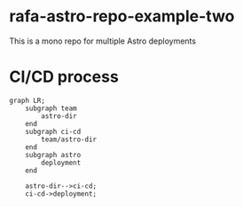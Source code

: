 # rafa-astro-repo-example-two
This is a mono repo for multiple Astro deployments


# CI/CD process

```mermaid
graph LR;
    subgraph team
        astro-dir
    end
    subgraph ci-cd
        team/astro-dir
    end
    subgraph astro
        deployment
    end
    
    astro-dir-->ci-cd;
    ci-cd->deployment;
```